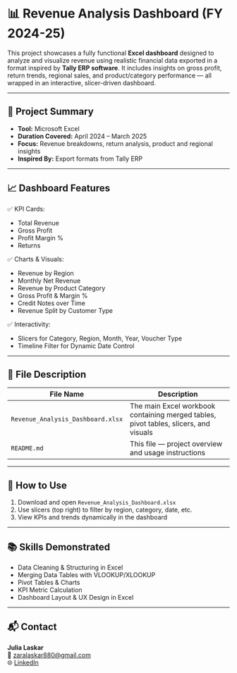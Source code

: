 # 📊 Revenue Analysis Dashboard (FY 2024-25)

This project showcases a fully functional **Excel dashboard** designed to analyze and visualize revenue using realistic financial data exported in a format inspired by **Tally ERP software**. It includes insights on gross profit, return trends, regional sales, and product/category performance — all wrapped in an interactive, slicer-driven dashboard.

---

## 🧾 Project Summary

- **Tool:** Microsoft Excel
- **Duration Covered:** April 2024 – March 2025
- **Focus:** Revenue breakdowns, return analysis, product and regional insights
- **Inspired By:** Export formats from Tally ERP

---

## 📈 Dashboard Features


✅ KPI Cards:  
- Total Revenue  
- Gross Profit  
- Profit Margin %  
- Returns

✅ Charts & Visuals:  
- Revenue by Region  
- Monthly Net Revenue  
- Revenue by Product Category  
- Gross Profit & Margin %  
- Credit Notes over Time  
- Revenue Split by Customer Type

✅ Interactivity:  
- Slicers for Category, Region, Month, Year, Voucher Type  
- Timeline Filter for Dynamic Date Control

---

## 📂 File Description

| File Name | Description |
|-----------|-------------|
| `Revenue_Analysis_Dashboard.xlsx` | The main Excel workbook containing merged tables, pivot tables, slicers, and visuals |
| `README.md` | This file — project overview and usage instructions |

---

## 📌 How to Use

1. Download and open `Revenue_Analysis_Dashboard.xlsx`
2. Use slicers (top right) to filter by region, category, date, etc.
3. View KPIs and trends dynamically in the dashboard

---

## 📚 Skills Demonstrated

- Data Cleaning & Structuring in Excel
- Merging Data Tables with VLOOKUP/XLOOKUP
- Pivot Tables & Charts
- KPI Metric Calculation
- Dashboard Layout & UX Design in Excel

---

## 📬 Contact

**Julia Laskar**    
📧 zaralaskar880@gmail.com  
🌐 [LinkedIn](https://www.linkedin.com/in/julia-laskar)
